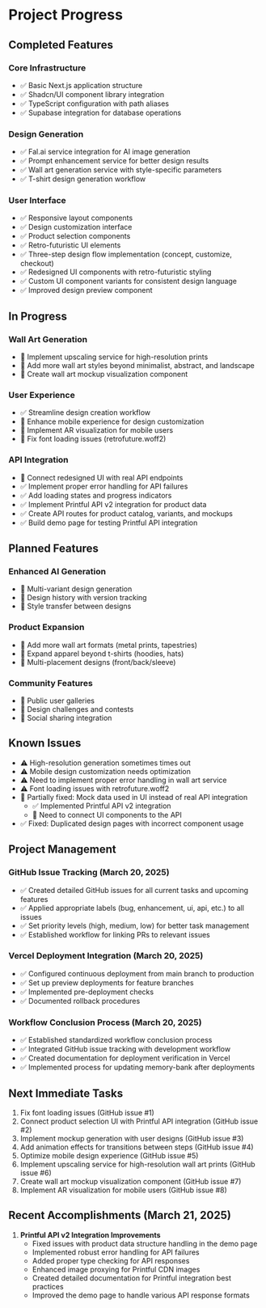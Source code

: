 # Project Progress

## Completed Features

### Core Infrastructure
- ✅ Basic Next.js application structure
- ✅ Shadcn/UI component library integration
- ✅ TypeScript configuration with path aliases
- ✅ Supabase integration for database operations

### Design Generation
- ✅ Fal.ai service integration for AI image generation
- ✅ Prompt enhancement service for better design results
- ✅ Wall art generation service with style-specific parameters
- ✅ T-shirt design generation workflow

### User Interface
- ✅ Responsive layout components
- ✅ Design customization interface
- ✅ Product selection components
- ✅ Retro-futuristic UI elements
- ✅ Three-step design flow implementation (concept, customize, checkout)
- ✅ Redesigned UI components with retro-futuristic styling
- ✅ Custom UI component variants for consistent design language
- ✅ Improved design preview component

## In Progress

### Wall Art Generation
- 🔄 Implement upscaling service for high-resolution prints
- 🔄 Add more wall art styles beyond minimalist, abstract, and landscape
- 🔄 Create wall art mockup visualization component

### User Experience
- ✅ Streamline design creation workflow
- 🔄 Enhance mobile experience for design customization
- 🔄 Implement AR visualization for mobile users
- 🔄 Fix font loading issues (retrofuture.woff2)

### API Integration
- 🔄 Connect redesigned UI with real API endpoints
- ✅ Implement proper error handling for API failures
- ✅ Add loading states and progress indicators
- ✅ Implement Printful API v2 integration for product data
- ✅ Create API routes for product catalog, variants, and mockups
- ✅ Build demo page for testing Printful API integration

## Planned Features

### Enhanced AI Generation
- 📝 Multi-variant design generation
- 📝 Design history with version tracking
- 📝 Style transfer between designs

### Product Expansion
- 📝 Add more wall art formats (metal prints, tapestries)
- 📝 Expand apparel beyond t-shirts (hoodies, hats)
- 📝 Multi-placement designs (front/back/sleeve)

### Community Features
- 📝 Public user galleries
- 📝 Design challenges and contests
- 📝 Social sharing integration

## Known Issues
- ⚠️ High-resolution generation sometimes times out
- ⚠️ Mobile design customization needs optimization
- ⚠️ Need to implement proper error handling in wall art service
- ⚠️ Font loading issues with retrofuture.woff2
- 🔄 Partially fixed: Mock data used in UI instead of real API integration
  - ✅ Implemented Printful API v2 integration
  - 🔄 Need to connect UI components to the API
- ✅ Fixed: Duplicated design pages with incorrect component usage

## Project Management

### GitHub Issue Tracking (March 20, 2025)
- ✅ Created detailed GitHub issues for all current tasks and upcoming features
- ✅ Applied appropriate labels (bug, enhancement, ui, api, etc.) to all issues
- ✅ Set priority levels (high, medium, low) for better task management
- ✅ Established workflow for linking PRs to relevant issues

### Vercel Deployment Integration (March 20, 2025)
- ✅ Configured continuous deployment from main branch to production
- ✅ Set up preview deployments for feature branches
- ✅ Implemented pre-deployment checks
- ✅ Documented rollback procedures

### Workflow Conclusion Process (March 20, 2025)
- ✅ Established standardized workflow conclusion process
- ✅ Integrated GitHub issue tracking with development workflow
- ✅ Created documentation for deployment verification in Vercel
- ✅ Implemented process for updating memory-bank after deployments

## Next Immediate Tasks
1. Fix font loading issues (GitHub issue #1)
2. Connect product selection UI with Printful API integration (GitHub issue #2)
3. Implement mockup generation with user designs (GitHub issue #3)
4. Add animation effects for transitions between steps (GitHub issue #4)
5. Optimize mobile design experience (GitHub issue #5)
6. Implement upscaling service for high-resolution wall art prints (GitHub issue #6)
7. Create wall art mockup visualization component (GitHub issue #7)
8. Implement AR visualization for mobile users (GitHub issue #8)

## Recent Accomplishments (March 21, 2025)
1. **Printful API v2 Integration Improvements**
   - Fixed issues with product data structure handling in the demo page
   - Implemented robust error handling for API failures
   - Added proper type checking for API responses
   - Enhanced image proxying for Printful CDN images
   - Created detailed documentation for Printful integration best practices
   - Improved the demo page to handle various API response formats
